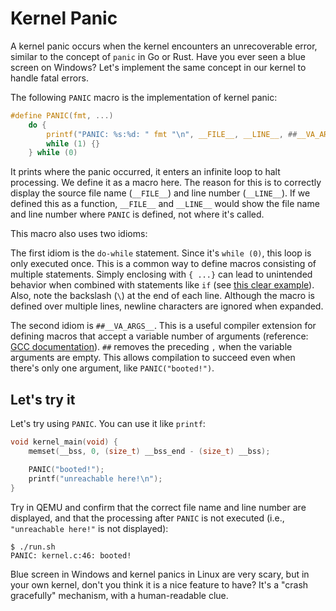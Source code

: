 # Kernel Panic

A kernel panic occurs when the kernel encounters an unrecoverable error, similar to the concept of `panic` in Go or Rust. Have you ever seen a blue screen on Windows? Let's implement the same concept in our kernel to handle fatal errors.

The following `PANIC` macro is the implementation of kernel panic:

```c [kernel.h]
#define PANIC(fmt, ...)                                                        \
    do {                                                                       \
        printf("PANIC: %s:%d: " fmt "\n", __FILE__, __LINE__, ##__VA_ARGS__);  \
        while (1) {}                                                           \
    } while (0)
```

It prints where the panic occurred, it enters an infinite loop to halt processing. We define it as a macro here. The reason for this is to correctly display the source file name (`__FILE__`) and line number (`__LINE__`). If we defined this as a function, `__FILE__` and `__LINE__` would show the file name and line number where `PANIC` is defined, not where it's called.

This macro also uses two idioms:

The first idiom is the `do-while` statement. Since it's `while (0)`, this loop is only executed once. This is a common way to define macros consisting of multiple statements. Simply enclosing with `{ ...}` can lead to unintended behavior when combined with statements like `if` (see [this clear example](https://www.jpcert.or.jp/sc-rules/c-pre10-c.html)). Also, note the backslash (`\`) at the end of each line. Although the macro is defined over multiple lines, newline characters are ignored when expanded.

The second idiom is `##__VA_ARGS__`. This is a useful compiler extension for defining macros that accept a variable number of arguments (reference: [GCC documentation](https://gcc.gnu.org/onlinedocs/gcc/Variadic-Macros.html)). `##` removes the preceding `,` when the variable arguments are empty. This allows compilation to succeed even when there's only one argument, like `PANIC("booted!")`.

## Let's try it

Let's try using `PANIC`. You can use it like `printf`:

```c [kernel.c] {4-5}
void kernel_main(void) {
    memset(__bss, 0, (size_t) __bss_end - (size_t) __bss);

    PANIC("booted!");
    printf("unreachable here!\n");
}
```

Try in QEMU and confirm that the correct file name and line number are displayed, and that the processing after `PANIC` is not executed (i.e., `"unreachable here!"` is not displayed):

```
$ ./run.sh
PANIC: kernel.c:46: booted!
```

Blue screen in Windows and kernel panics in Linux are very scary, but in your own kernel, don't you think it is a nice feature to have? It's a "crash gracefully" mechanism, with a human-readable clue.

